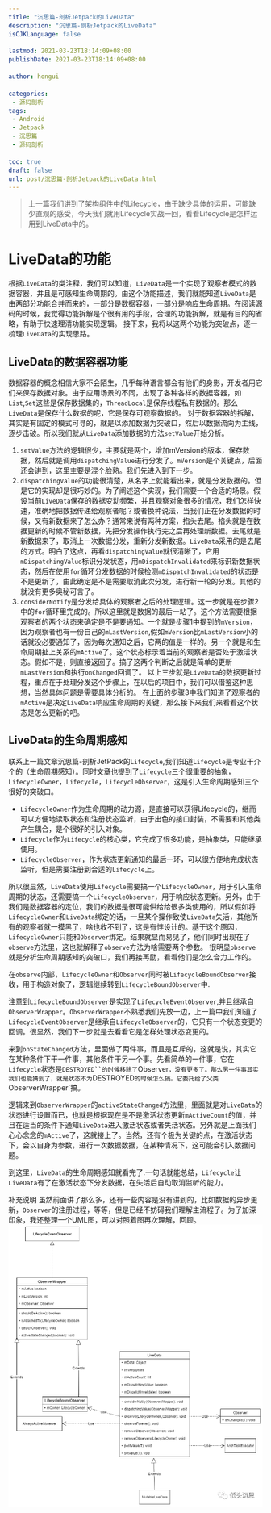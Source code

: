 ```yaml
---
title: "沉思篇-剖析Jetpack的LiveData"
description: "沉思篇-剖析Jetpack的LiveData"
isCJKLanguage: false

lastmod: 2021-03-23T18:14:09+08:00
publishDate: 2021-03-23T18:14:09+08:00

author: hongui

categories:
 - 源码剖析
tags:
 - Android
 - Jetpack
 - 沉思篇
 - 源码剖析

toc: true
draft: false
url: post/沉思篇-剖析Jetpack的LiveData.html
---
```


> 上一篇我们讲到了架构组件中的Lifecycle，由于缺少具体的运用，可能缺少直观的感受，今天我们就用Lifecycle实战一回，看看Lifecycle是怎样运用到LiveData中的。

# LiveData的功能
根据`LiveData`的类注释，我们可以知道，`LiveData`是一个实现了观察者模式的数据容器，并且是可感知生命周期的。由这个功能描述，我们就能知道`LiveData`是由两部分功能合并而来的，一部分是数据容器，一部分是响应生命周期。在阅读源码的时候，我觉得功能拆解是个很有用的手段，合理的功能拆解，就是有目的的省略，有助于快速理清功能实现逻辑。
接下来，我将以这两个功能为突破点，逐一梳理`LiveData`的实现思路。
<!--more-->
## LiveData的数据容器功能
数据容器的概念相信大家不会陌生，几乎每种语言都会有他们的身影，开发者用它们来保存数据对象。由于应用场景的不同，出现了各种各样的数据容器，如`List`,`Set`这些是保存数据集的，`ThreadLocal`是保存线程私有数据的。那么`LiveData`是保存什么数据的呢，它是保存可观察数据的。
对于数据容器的拆解，其实是有固定的模式可寻的，就是以添加数据为突破口，然后以数据流向为主线，逐步击破。所以我们就从`LiveData`添加数据的方法`setValue`开始分析。

1. `setValue`方法的逻辑很少，主要就是两个，增加mVersion的版本，保存数据，然后就是调用`dispatchingValue`进行分发了。`mVersion`是个关键点，后面还会讲到，这里主要是混个脸熟。我们先进入到下一步。
2. `dispatchingValue`的功能很清楚，从名字上就能看出来，就是分发数据的。但是它的实现却是很巧妙的。为了阐述这个实现，我们需要一个合适的场景。假设当前`LiveData`保存的数据变动频繁，并且观察对象很多的情况，我们怎样快速，准确地把数据传递给观察者呢？或者换种说法，当我们正在分发数据的时候，又有新数据来了怎么办？通常来说有两种方案，掐头去尾。掐头就是在数据更新的时候不管新数据，先把分发操作执行完之后再处理新数据。去尾就是新数据来了，取消上一次数据分发，重新分发新数据。`LiveData`采用的是去尾的方式。明白了这点，再看`dispatchingValue`就很清晰了，它用`mDispatchingValue`标识分发状态，用`mDispatchInvalidated`来标识新数据状态，然后在使用`for`循环分发数据的时候检测`mDispatchInvalidated`的状态是不是更新了，由此确定是不是需要取消此次分发，进行新一轮的分发。其他的就没有更多奥秘可言了。
3. `considerNotify`是分发给具体的观察者之后的处理逻辑。这一步就是在步骤2中的`for`循环里完成的。所以这里就是数据的最后一站了。这个方法需要根据观察者的两个状态来确定是不是要通知。一个就是步骤1中提到的`mVersion`，因为观察者也有一份自己的`mLastVersion`,假如`mVersion`比`mLastVersion`小的话就没必要通知了，因为每次通知之后，它两的值是一样的。另一个就是和生命周期扯上关系的`mActive`了。这个状态标示着当前的观察者是否处于激活状态。假如不是，则直接返回了。搞了这两个判断之后就是简单的更新`mLastVersion`和执行`onChanged`回调了。
以上三步就是`LiveData`的数据更新过程，重点在于处理分发这个步骤上，在以后的项目中，我们可以借鉴这种思想，当然具体问题是需要具体分析的。
在上面的步骤3中我们知道了观察者的`mActive`是决定`LiveData`响应生命周期的关键，那么接下来我们来看看这个状态是怎么更新的吧。

## LiveData的生命周期感知
联系上一篇文章沉思篇-剖析JetPack的`Lifecycle`,我们知道`Lifecycle`是专业干介个的（生命周期感知）。同时文章也提到了`Lifecycle`三个很重要的抽象，`LifecycleOwner`，`Lifecycle`，`LifecycleObserver`，这是引入生命周期感知三个很好的突破口。

- `LifecycleOwner`作为生命周期的动力源，是直接可以获得Lifecycle的，继而可以方便地读取状态和注册状态监听，由于出色的接口封装，不需要和其他类产生耦合，是个很好的引入对象。
- `Lifecycle`作为`Lifecycle`的核心类，它完成了很多功能，是抽象类，只能继承使用。
- `LifecycleObserver`，作为状态更新通知的最后一环，可以很方便地完成状态监听，但是需要注册到合适的`Lifecycle`上。

所以很显然，`LiveData`使用`Lifecycle`需要搞一个`LifecycleOwner`，用于引入生命周期的状态，还需要搞一个`LifecycleObserver`，用于响应状态更新。另外，由于我们是数据容器的定位，我们的数据是很可能供给给很多类使用的，所以假如将`LifecycleOwner`和`LiveData`绑定的话，一旦某个操作致使`LiveData`失活，其他所有的观察者就一摸黑了，啥也收不到了，这是有悖设计的。基于这个原因，`LifecycleOwner`只能和`Observer`绑定。结果就显而易见了，他们同时出现在了`observe`方法里，这也就解释了`observe`方法为啥需要两个参数。
很明显`observe`就是分析生命周期感知的突破口，我们再接再励，看看他们是怎么合力工作的。

在`observe`内部，`LifecycleOwner`和`Observer`同时被`LifecycleBoundObserver`接收，用于构造对象了，逻辑继续转到`LifecycleBoundObserver`中.

注意到`LifecycleBoundObserver`是实现了`LifecycleEventObserver`,并且继承自`ObserverWrapper`。`ObserverWrapper`不熟悉我们先放一边，上一篇中我们知道了`LifecycleEventObserver`是继承自`LifecycleObserver`的，它只有一个状态变更的回调。很显然，我们下一步就是去看看它是怎样处理状态变更的。

来到`onStateChanged`方法，里面做了两件事，而且是互斥的，这就是说，其实它在某种条件下干一件事，其他条件干另一个事。先看简单的一件事，它在`Lifecycle`状态是`DESTROYED``的时候移除了`Observer`，没有更多了。那么另一件事其实我们也能猜到了，就是状态不为`DESTROYED`的时候怎么搞。它委托给了父类`ObserverWrapper`搞。

逻辑来到`ObserverWrapper`的`activeStateChanged`方法里，里面就是对`LiveData`的状态进行设置而已，也就是根据现在是不是激活状态更新`mActiveCount`的值，并且在适当的条件下通知`LiveData`进入激活状态或者失活状态。另外就是上面我们心心念念的`mActive`了，这就接上了。当然，还有个极为关键的点，在激活状态下，会以自身为参数，进行一次数据数据，在某种情况下，这可能会引入数据问题。

到这里，`LiveData`的生命周期感知就看完了.一句话就能总结，`Lifecycle`让`LiveData`有了在激活状态下分发数据，在失活后自动取消监听的能力。

补充说明
虽然前面讲了那么多，还有一些内容是没有讲到的，比如数据的异步更新，`Observer`的注册过程，等等，但是已经不妨碍我们理解主流程了。为了加深印象，我还整理一个UML图，可以对照着图再次理解，回顾。
![livedata UML](livedata.webp)